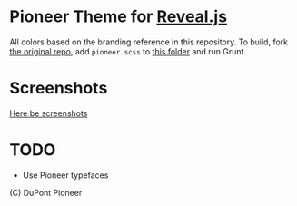 Pioneer Theme for [Reveal.js](http://lab.hakim.se/reveal-js)
============================================================

All colors based on the branding reference in this repository. To build, fork [the original repo](https://github.com/hakimel/reveal.js), add `pioneer.scss` to [this folder](https://github.com/hakimel/reveal.js/tree/master/css/theme/source) and run Grunt.

Screenshots
===========

[Here be screenshots](https://imgur.com/a/19LUV)

TODO
====

* Use Pioneer typefaces

(C) DuPont Pioneer

